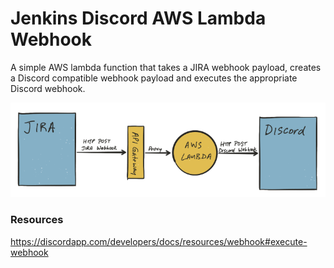 # Jenkins Discord AWS Lambda Webhook
A simple AWS lambda function that takes a JIRA webhook payload, creates a Discord compatible webhook payload and executes the appropriate Discord webhook.

![](architecture.png)

### Resources
https://discordapp.com/developers/docs/resources/webhook#execute-webhook
